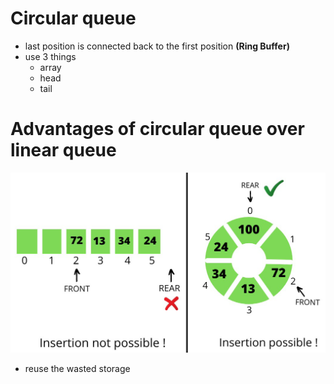 # Circular queue

- last position is connected back to the first position **(Ring Buffer)**
- use 3 things
    - array
    - head
    - tail

# Advantages of circular queue over linear queue

![Untitled](02-Data%20structures/Queue/Circular%20queue/Untitled.png)

- reuse the wasted storage